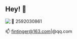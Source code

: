 ## Hey! 🍻


<img align="left" src="https://github-readme-stats.vercel.app/api?username=fintinger&show_icons=true&icon_color=0366d6&text_color=24292e&bg_color=ffffff&hide_title=true" />

<p align="left">
 🐧 2592030861

📫 fintinger@163.com|@qq.com</p>


